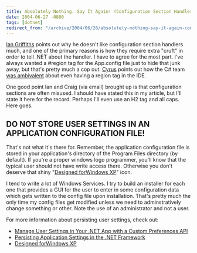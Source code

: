 ```yaml
---
title: Absolutely Nothing. Say It Again! (Configuration Section Handlers)
date: 2004-06-27 -0800
tags: [dotnet]
redirect_from: "/archive/2004/06/26/absolutely-nothing-say-it-again-configuration-section-handlers.aspx/"
---
```


[Ian
Griffiths](http://www.interact-sw.co.uk/iangblog/2004/06/28/configsections)
points out why he doesn't like configuration section handlers much, and
one of the primary reasons is how they require extra "cruft" in order to
tell .NET about the handler. I have to agree for the most part. I've
always wanted a \#region tag for the App.config file just to hide that
junk away, but that's pretty much a cop out.
[Cyrus](http://blogs.msdn.com/cyrusn/) points out how the C# team [was
ambivalent](http://blogs.msdn.com/cyrusn/archive/2004/06/23/163390.aspx)
about even having a region tag in the IDE.

One good point Ian and Craig (via email) brought up is that
configuration sections are often misused. I should have stated this in
my article, but I'll state it here for the record. Perhaps I'll even use
an H2 tag and all caps. Here goes.

DO NOT STORE USER SETTINGS IN AN APPLICATION CONFIGURATION FILE!
----------------------------------------------------------------

That's not what it's there for. Remember, the application configuration
file is stored in your application's directory of the Program Files
directory (by default). If you're a proper windows logo programmer,
you'll know that the typical user should not have write access there.
Otherwise you don't deserve that shiny "[Designed forWindows
XP](http://www.microsoft.com/winlogo/software/windowsxp-sw.mspx)" icon.

I tend to write a lot of Windows Services. I try to build an installer
for each one that provides a GUI for the user to enter in some
configuration data which gets written to the config file upon
installation. That's pretty much the only time my config files get
modified unless we need to adminstratively change something or other.
Note the use of an administrator and not a user.

For more information about persisting user settings, check out:

-   [Manage User Settings in Your .NET App with a Custom Preferences
    API](http://msdn.microsoft.com/msdnmag/issues/04/07/CustomPreferences/default.aspx)
-   [Persisting Application Settings in the .NET
    Framework](http://msdn.microsoft.com/library/default.asp?url=/library/en-us/dndotnet/html/persistappsettnet.asp)
-   [Designed forWindows
    XP](http://www.microsoft.com/winlogo/software/windowsxp-sw.mspx)


